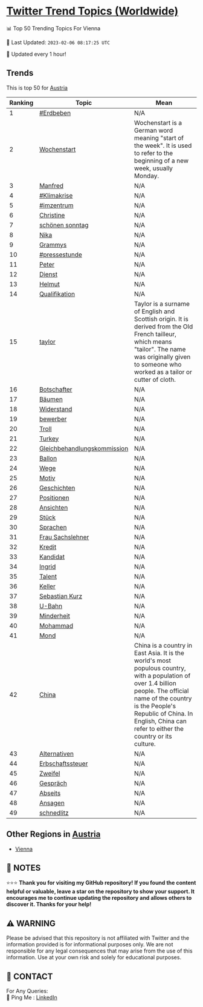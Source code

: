 [Twitter Trend Topics (Worldwide)](https://github.com/ErcinDedeoglu/Twitter-Trend-Topics)
==========


📊 Top 50 Trending Topics For Vienna

📆 Last Updated: `2023-02-06 08:17:25 UTC`

🔧 Updated every 1 hour!


## Trends

This is top 50 for [Austria](</Austria>)

| Ranking | Topic | Mean |
| ------- | ------------ | ------------ |
| 1 | [#Erdbeben](http://twitter.com/search?q=%23Erdbeben) | N/A |
| 2 | [Wochenstart](http://twitter.com/search?q=Wochenstart) | Wochenstart is a German word meaning "start of the week". It is used to refer to the beginning of a new week, usually Monday. |
| 3 | [Manfred](http://twitter.com/search?q=Manfred) | N/A |
| 4 | [#Klimakrise](http://twitter.com/search?q=%23Klimakrise) | N/A |
| 5 | [#imzentrum](http://twitter.com/search?q=%23imzentrum) | N/A |
| 6 | [Christine](http://twitter.com/search?q=Christine) | N/A |
| 7 | [schönen sonntag](http://twitter.com/search?q=sch%c3%b6nen+sonntag) | N/A |
| 8 | [Nika](http://twitter.com/search?q=Nika) | N/A |
| 9 | [Grammys](http://twitter.com/search?q=Grammys) | N/A |
| 10 | [#pressestunde](http://twitter.com/search?q=%23pressestunde) | N/A |
| 11 | [Peter](http://twitter.com/search?q=Peter) | N/A |
| 12 | [Dienst](http://twitter.com/search?q=Dienst) | N/A |
| 13 | [Helmut](http://twitter.com/search?q=Helmut) | N/A |
| 14 | [Qualifikation](http://twitter.com/search?q=Qualifikation) | N/A |
| 15 | [taylor](http://twitter.com/search?q=taylor) | Taylor is a surname of English and Scottish origin. It is derived from the Old French tailleur, which means "tailor". The name was originally given to someone who worked as a tailor or cutter of cloth. |
| 16 | [Botschafter](http://twitter.com/search?q=Botschafter) | N/A |
| 17 | [Bäumen](http://twitter.com/search?q=B%c3%a4umen) | N/A |
| 18 | [Widerstand](http://twitter.com/search?q=Widerstand) | N/A |
| 19 | [bewerber](http://twitter.com/search?q=bewerber) | N/A |
| 20 | [Troll](http://twitter.com/search?q=Troll) | N/A |
| 21 | [Turkey](http://twitter.com/search?q=Turkey) | N/A |
| 22 | [Gleichbehandlungskommission](http://twitter.com/search?q=Gleichbehandlungskommission) | N/A |
| 23 | [Ballon](http://twitter.com/search?q=Ballon) | N/A |
| 24 | [Wege](http://twitter.com/search?q=Wege) | N/A |
| 25 | [Motiv](http://twitter.com/search?q=Motiv) | N/A |
| 26 | [Geschichten](http://twitter.com/search?q=Geschichten) | N/A |
| 27 | [Positionen](http://twitter.com/search?q=Positionen) | N/A |
| 28 | [Ansichten](http://twitter.com/search?q=Ansichten) | N/A |
| 29 | [Stück](http://twitter.com/search?q=St%c3%bcck) | N/A |
| 30 | [Sprachen](http://twitter.com/search?q=Sprachen) | N/A |
| 31 | [Frau Sachslehner](http://twitter.com/search?q=Frau+Sachslehner) | N/A |
| 32 | [Kredit](http://twitter.com/search?q=Kredit) | N/A |
| 33 | [Kandidat](http://twitter.com/search?q=Kandidat) | N/A |
| 34 | [Ingrid](http://twitter.com/search?q=Ingrid) | N/A |
| 35 | [Talent](http://twitter.com/search?q=Talent) | N/A |
| 36 | [Keller](http://twitter.com/search?q=Keller) | N/A |
| 37 | [Sebastian Kurz](http://twitter.com/search?q=Sebastian+Kurz) | N/A |
| 38 | [U-Bahn](http://twitter.com/search?q=U-Bahn) | N/A |
| 39 | [Minderheit](http://twitter.com/search?q=Minderheit) | N/A |
| 40 | [Mohammad](http://twitter.com/search?q=Mohammad) | N/A |
| 41 | [Mond](http://twitter.com/search?q=Mond) | N/A |
| 42 | [China](http://twitter.com/search?q=China) | China is a country in East Asia. It is the world's most populous country, with a population of over 1.4 billion people. The official name of the country is the People's Republic of China. In English, China can refer to either the country or its culture. |
| 43 | [Alternativen](http://twitter.com/search?q=Alternativen) | N/A |
| 44 | [Erbschaftssteuer](http://twitter.com/search?q=Erbschaftssteuer) | N/A |
| 45 | [Zweifel](http://twitter.com/search?q=Zweifel) | N/A |
| 46 | [Gespräch](http://twitter.com/search?q=Gespr%c3%a4ch) | N/A |
| 47 | [Abseits](http://twitter.com/search?q=Abseits) | N/A |
| 48 | [Ansagen](http://twitter.com/search?q=Ansagen) | N/A |
| 49 | [schnedlitz](http://twitter.com/search?q=schnedlitz) | N/A |



## Other Regions in [Austria](</Austria>)

* [Vienna](</Austria/Vienna.md>)



## 📝 NOTES

⭐⭐⭐ **Thank you for visiting my GitHub repository! If you found the content helpful or valuable, leave a star on the repository to show your support. It encourages me to continue updating the repository and allows others to discover it. Thanks for your help!**


## ⚠️ WARNING

Please be advised that this repository is not affiliated with Twitter and the information provided is for informational purposes only. We are not responsible for any legal consequences that may arise from the use of this information. Use at your own risk and solely for educational purposes.


## 📨 CONTACT

 For Any Queries:  
            🏓 Ping Me : [LinkedIn](https://www.linkedin.com/in/ercindedeoglu/)
